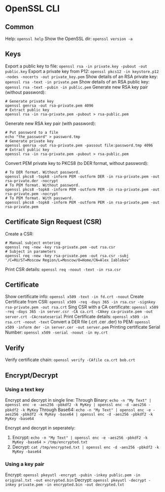 # OpenSSL CLI

## Common
Help: `openssl help`
Show the OpenSSL dir: `openssl version -a`

## Keys
Export a public key to file: `openssl rsa -in private.key -pubout -out public.key`
Export a private key from P12: `openssl pkcs12 -in keystore.p12 -nodes -nocerts -out private_key.pem`
Show details of an RSA private key: `openssl rsa -text -in private.pem`
Show details of an RSA public key: `openssl rsa -text -pubin -in public.pem`
Generate new RSA key pair (without password):
```
# Generate private key
openssl genrsa -out rsa-private.pem 4096
# Extract public key
openssl rsa -in rsa-private.pem -pubout > rsa-public.pem
```
Generate new RSA key pair (with password):
```
# Put password to a file
echo "the_password" > password.tmp
# Generate private key
openssl genrsa -out rsa-private.pem -passout file:password.tmp 4096
# Extract public key
openssl rsa -in rsa-private.pem -pubout > rsa-public.pem
```
Convert PEM private key to PKCS8 (to DER format, without password):
```
# To DER format. Without password.
openssl pkcs8 -topk8 -inform PEM -outform DER -in rsa-private.pem -out rsa-private.der -nocrypt
# To PEM format. Without password.
openssl pkcs8 -topk8 -inform PEM -outform PEM -in rsa-private.pem -out rsa-private.pem -nocrypt
# To PEM format. With password.
openssl pkcs8 -topk8 -inform PEM -outform PEM -in rsa-private.pem -out rsa-private.pem
```

## Certificate Sign Request (CSR)
Create a CSR:
```
# Manual subject entering
openssl req -new -key rsa-private.pem -out rsa.csr
# Subject in parameters
openssl req -new -key rsa-private.pem -out rsa.csr -subj '/C=RU/ST=Moscow Region/L=Moscow/O=Home/CN=Alex Iablokov'
```
Print CSR details: `openssl req -noout -text -in rsa.csr`

## Certificate
Show certificate info: `openssl x509 -text -in fd.crt -noout`
Create Certificate from CSR: `openssl x509 -req -days 365 -in rsa.csr -signkey rsa-private.pem -out rsa.crt`
Sing CSR with a CA certificate: `openssl x509 -req -days 365 -in server.csr -CA ca.crt -CAkey ca-private.pem -out server.crt -CAcreateserial`
Print Certificate details: `openssl x509 -in rsa.crt -noout -text`
Convert a DER file (.crt .cer .der) to PEM: `openssl x509 -inform der -in server.cer -out server.pem`
Printing certificate Serial Number: `openssl x509 -serial -noout -in my.crt`

## Verify
Verify certificate chain: `openssl verify -CAfile ca.crt bob.crt`

## Encrypt/Decrypt

### Using a text key
Encrypt and decrypt in single line:
Through Binary: `echo -n "My Text" | openssl enc -e -aes256 -pbkdf2 -k MyKey | openssl enc -d -aes256 -pbkdf2 -k MyKey`
Through Base64: `echo -n "My Text" | openssl enc -e -aes256 -pbkdf2 -k MyKey -base64 | openssl enc -d -aes256 -pbkdf2 -k MyKey -base64`

Encrypt and decrypt in seperately:
1. Encrypt: `echo -n "My Text" | openssl enc -e -aes256 -pbkdf2 -k MyKey -base64 > /tmp/encrypted.txt`
2. Decrypt: `cat /tmp/encrypted.txt | openssl enc -d -aes256 -pbkdf2 -k MyKey -base64`

### Using a key pair
Encrypt: `openssl pkeyutl -encrypt -pubin -inkey public.pem -in original.txt -out encrypted.bin`
Decrypt: `openssl pkeyutl -decrypt -inkey private.pem -in encrypted.bin -out decrypted.txt`
